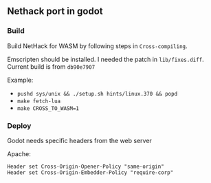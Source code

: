 ## Nethack port in godot

### Build

Build NetHack for WASM by following steps in `Cross-compiling`.

Emscripten should be installed. I needed the patch in `lib/fixes.diff`. Current build is from `db90e7907`

Example:

- `pushd sys/unix && ./setup.sh hints/linux.370 && popd`
- `make fetch-lua`
- `make CROSS_TO_WASM=1`

### Deploy

Godot needs specific headers from the web server

Apache:

```
Header set Cross-Origin-Opener-Policy "same-origin"
Header set Cross-Origin-Embedder-Policy "require-corp"
```
